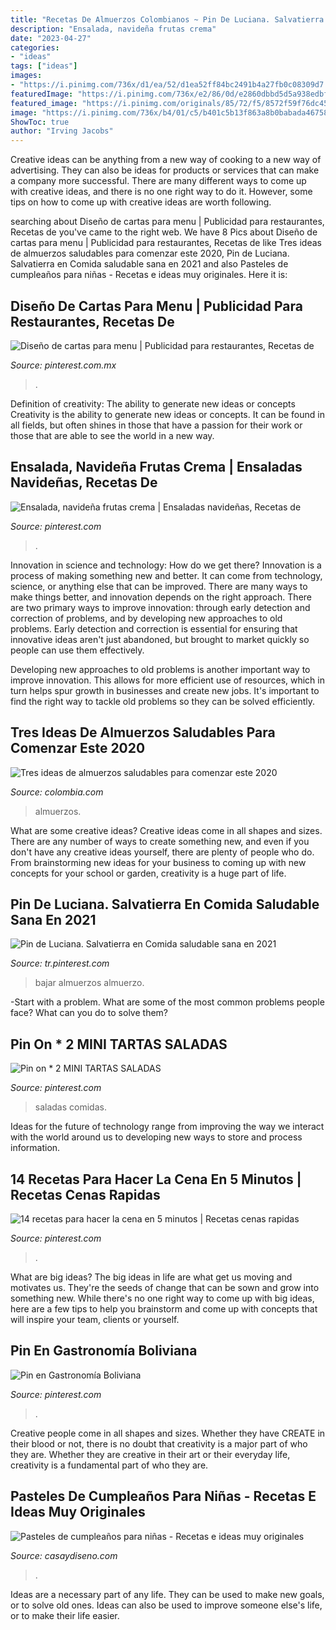 ```yaml
---
title: "Recetas De Almuerzos Colombianos ~ Pin De Luciana. Salvatierra En Comida Saludable Sana En 2021"
description: "Ensalada, navideña frutas crema"
date: "2023-04-27"
categories:
- "ideas"
tags: ["ideas"]
images:
- "https://i.pinimg.com/736x/d1/ea/52/d1ea52ff84bc2491b4a27fb0c08309d7.jpg"
featuredImage: "https://i.pinimg.com/736x/e2/86/0d/e2860dbbd5d5a938edbfb19e4cd7ba5e.jpg"
featured_image: "https://i.pinimg.com/originals/85/72/f5/8572f59f76dc451b93dc245906812bba.jpg"
image: "https://i.pinimg.com/736x/b4/01/c5/b401c5b13f863a8b0babada467588875.jpg"
ShowToc: true
author: "Irving Jacobs"
---
```



Creative ideas can be anything from a new way of cooking to a new way of advertising. They can also be ideas for products or services that can make a company more successful. There are many different ways to come up with creative ideas, and there is no one right way to do it. However, some tips on how to come up with creative ideas are worth following.

	

		
searching about Diseño de cartas para menu | Publicidad para restaurantes, Recetas de you've came to the right web. We have 8 Pics about Diseño de cartas para menu | Publicidad para restaurantes, Recetas de like Tres ideas de almuerzos saludables para comenzar este 2020, Pin de Luciana. Salvatierra en Comida saludable sana en 2021 and also Pasteles de cumpleaños para niñas - Recetas e ideas muy originales. Here it is:
		
    
## Diseño De Cartas Para Menu | Publicidad Para Restaurantes, Recetas De

<img loading=lazy src="https://i.pinimg.com/736x/b4/01/c5/b401c5b13f863a8b0babada467588875.jpg" onerror="this.onerror=null;this.src='https://tse4.mm.bing.net/th?id=OIP.8_Nc8FH6EvNWFN21U-J__wHaFP&amp;pid=15.1';" alt="Diseño de cartas para menu | Publicidad para restaurantes, Recetas de">

_Source: pinterest.com.mx_

>. 

	

Definition of creativity: The ability to generate new ideas or concepts
Creativity is the ability to generate new ideas or concepts. It can be found in all fields, but often shines in those that have a passion for their work or those that are able to see the world in a new way.

    
## Ensalada, Navideña Frutas Crema | Ensaladas Navideñas, Recetas De

<img loading=lazy src="https://i.pinimg.com/originals/85/72/f5/8572f59f76dc451b93dc245906812bba.jpg" onerror="this.onerror=null;this.src='https://tse2.mm.bing.net/th?id=OIP.Kvdg4G4N3Cc_Er_P6ICm3gHaKw&amp;pid=15.1';" alt="Ensalada, navideña frutas crema | Ensaladas navideñas, Recetas de">

_Source: pinterest.com_

>. 

	

Innovation in science and technology: How do we get there?
Innovation is a process of making something new and better. It can come from technology, science, or anything else that can be improved. There are many ways to make things better, and innovation depends on the right approach.
There are two primary ways to improve innovation: through early detection and correction of problems, and by developing new approaches to old problems. Early detection and correction is essential for ensuring that innovative ideas aren't just abandoned, but brought to market quickly so people can use them effectively.

Developing new approaches to old problems is another important way to improve innovation. This allows for more efficient use of resources, which in turn helps spur growth in businesses and create new jobs. It's important to find the right way to tackle old problems so they can be solved efficiently.

    
## Tres Ideas De Almuerzos Saludables Para Comenzar Este 2020

<img loading=lazy src="https://cdn.colombia.com/sdi/2020/01/08/almuerzos-opciones-saludables-2020-799938.jpg" onerror="this.onerror=null;this.src='https://tse3.mm.bing.net/th?id=OIP.9N-VhHNIuWuL0Et6eya0bAHaEw&amp;pid=15.1';" alt="Tres ideas de almuerzos saludables para comenzar este 2020">

_Source: colombia.com_

>almuerzos. 

	

What are some creative ideas?
Creative ideas come in all shapes and sizes. There are any number of ways to create something new, and even if you don't have any creative ideas yourself, there are plenty of people who do. From brainstorming new ideas for your business to coming up with new concepts for your school or garden, creativity is a huge part of life.

    
## Pin De Luciana. Salvatierra En Comida Saludable Sana En 2021

<img loading=lazy src="https://i.pinimg.com/736x/e2/86/0d/e2860dbbd5d5a938edbfb19e4cd7ba5e.jpg" onerror="this.onerror=null;this.src='https://tse1.mm.bing.net/th?id=OIP.Vf2smNMFrMROB3jTTq4ICAHaEK&amp;pid=15.1';" alt="Pin de Luciana. Salvatierra en Comida saludable sana en 2021">

_Source: tr.pinterest.com_

>bajar almuerzos almuerzo. 

	

-Start with a problem. What are some of the most common problems people face? What can you do to solve them? 

    
## Pin On * 2 MINI TARTAS SALADAS

<img loading=lazy src="https://i.pinimg.com/736x/52/c8/fc/52c8fc5f74ee3ffb0edcfb57425ca62f.jpg" onerror="this.onerror=null;this.src='https://tse3.mm.bing.net/th?id=OIP.y1pSxKJR0JEqpbVlTrXzQgHaHa&amp;pid=15.1';" alt="Pin on * 2 MINI TARTAS SALADAS">

_Source: pinterest.com_

>saladas comidas. 

	

Ideas for the future of technology range from improving the way we interact with the world around us to developing new ways to store and process information.

    
## 14 Recetas Para Hacer La Cena En 5 Minutos | Recetas Cenas Rapidas

<img loading=lazy src="https://i.pinimg.com/736x/d1/ea/52/d1ea52ff84bc2491b4a27fb0c08309d7.jpg" onerror="this.onerror=null;this.src='https://tse4.mm.bing.net/th?id=OIP.m3iXXh-ng9Qsbkt8_WkzvgHaFj&amp;pid=15.1';" alt="14 recetas para hacer la cena en 5 minutos | Recetas cenas rapidas">

_Source: pinterest.com_

>. 

	

What are big ideas?
The big ideas in life are what get us moving and motivates us. They're the seeds of change that can be sown and grow into something new. While there's no one right way to come up with big ideas, here are a few tips to help you brainstorm and come up with concepts that will inspire your team, clients or yourself.

    
## Pin En Gastronomía Boliviana

<img loading=lazy src="https://i.pinimg.com/736x/ba/08/81/ba08816d508367790cf76eb8f80d6ff7.jpg" onerror="this.onerror=null;this.src='https://tse2.mm.bing.net/th?id=OIP.Z6gY6h836Wz_rM1NEWnjGgHaEc&amp;pid=15.1';" alt="Pin en Gastronomía Boliviana">

_Source: pinterest.com_

>. 

	

Creative people come in all shapes and sizes. Whether they have CREATE in their blood or not, there is no doubt that creativity is a major part of who they are. Whether they are creative in their art or their everyday life, creativity is a fundamental part of who they are.

    
## Pasteles De Cumpleaños Para Niñas - Recetas E Ideas Muy Originales

<img loading=lazy src="https://casaydiseno.com/wp-content/uploads/2018/08/pasteles-de-cumpleanos-para-ninas-princesa-sofia-ideas.jpg" onerror="this.onerror=null;this.src='https://tse3.mm.bing.net/th?id=OIP.mPAqO2wNAPO99aiNZKmldQHaFw&amp;pid=15.1';" alt="Pasteles de cumpleaños para niñas - Recetas e ideas muy originales">

_Source: casaydiseno.com_

>. 

	

Ideas are a necessary part of any life. They can be used to make new goals, or to solve old ones. Ideas can also be used to improve someone else's life, or to make their life easier.


